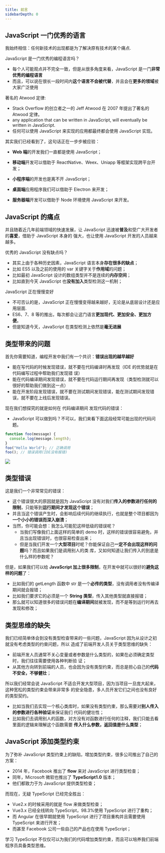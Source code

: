 ```yaml
---
title: 前言
sidebarDepth: 0
---
```


## JavaScript 一门优秀的语言

我始终相信：任何新技术的出现都是为了解决原有技术的某个痛点.

JavaScript 是一门优秀的编程语言吗？

- 每个人可能观点并不完全一致，但是从很多角度来看，JavaScript 是一门**非常优秀的编程语言**
- 而且，可以说在很长一段时间内**这个语言不会被代替**，并且会在**更多的领域**被大家广泛使用

著名的 Atwood 定律:

- Stack Overflow 的创立者之一的 Jeff Atwood 在 2007 年提出了著名的 Atwood 定律。
- any application that can be written in JavaScript, will eventually be written in JavaScript.
- 任何可以使用 JavaScript 来实现的应用都最终都会使用 JavaScript 实现。

其实我们已经看到了，这句话正在一步步被应验：

- **Web 端**的开发我们一直都是使用 JavaScript；

- **移动端**开发可以借助于 ReactNative、Weex、Uniapp 等框架实现跨平台开发；

- **小程序端**的开发也是离不开 JavaScript；

- **桌面端**应用程序我们可以借助于 Electron 来开发；

- **服务器端**开发可以借助于 Node 环境使用 JavaScript 来开发。

## JavaScript 的痛点

并且随着近几年前端领域的快速发展，让 JavaScript 迅速被**普及**和受广大开发者的**喜爱**，借助于 JavaScript 本身的
强大，也让使用 JavaScript 开发的人员越来越多。

优秀的 JavaScript 没有缺点吗？

- 其实上由于各种历史因素，JavaScript 语言本身**存在很多的缺点**；
- 比如 ES5 以及之前的使用的 var 关键字关于**作用域**的问题；
- 比如最初 JavaScript 设计的数组类型并不是连续的**内存空间**；
- 比如直到今天 JavaScript 也**没有加入**类型检测这一机制；

JavaScript 正在慢慢变好

- 不可否认的是，JavaScript 正在慢慢变得越来越好，无论是从底层设计还是应用层面.
- ES6、7、8 等的推出，每次都会让这门语言**更加现代、更加安全、更加方便**。
- 但是知道今天，JavaScript 在类型检测上依然是**毫无进展**

## 类型带来的问题

首先你需要知道，编程开发中我们有一个共识：**错误出现的越早越好**

- 能在写代码的时候发现错误，就不要在代码编译时再发现（IDE 的优势就是在代码编写过程中帮助我们发现错
  误）
- 能在代码编译期间发现错误，就不要在代码运行期间再发现（类型检测就可以很好的帮助我们做到这一点）
- 能在开发阶段发现错误，就不要在测试期间发现错误，能在测试期间发现错误，就不要在上线后发现错误。

现在我们想探究的就是如何在 代码编译期间 发现代码的错误：

- JavaScript 可以做到吗？不可以，我们来看下面这段经常可能出现的代码问题。

```js
function foo(message) {
  console.log(message.length);
}
foo("Hello World"); // 正确调用
foo(); // 错误调用(IDE没有报错)
```

![](/type-script/1.png)

## 类型错误

这是我们一个非常常见的错误：

- 这个错误很大的原因就是因为 JavaScript 没有对我们**传入的参数进行任何的限制**，只能等到**运行期间才发现这个错误**；
- 并且当这个错误产生时，会影响后续代码的继续执行，也就是整个项目都因为**一个小小的错误而深入崩溃**；
- 当然，你可能会想：我怎么可能犯这样低级的错误呢？
  - 当我们写像我们上面这样的简单的 demo 时，这样的错误很容易避免，并且当出现错误时，也很容易检查出来；
  - 但是当我们开发一个**大型项目**时呢？你能保证自己**一定不会出现这样的问题**吗？而且如果我们是调用别人的类
    库，又如何知道让我们传入的到底是什么样的参数呢？

但是，如果我们可以给 **JavaScript 加上很多限制**，在开发中就可以很好的**避免这样的问题**了：

- 比如我们的 getLength 函数中 str 是一个**必传的类型**，没有调用者没有传编译期间就会报错；
- 比如我们要求它的必须是一个 **String 类型**，传入其他类型就直接报错；
- 那么就可以知道很多的错误问题在**编译期间**就被发现，而不是等到运行时再去发现和修改；

## 类型思维的缺失

我们已经简单体会到没有类型检查带来的一些问题，JavaScript 因为从设计之初就没有考虑类型的约束问题，所以
造成了前端开发人员关于类型思维的缺失：

- 前端开发人员通常不关心变量或者参数是什么类型的，如果在必须确定类型时，我们往往需要使用各种判断验
  证；
- 从其他方向转到前端的人员，也会因为没有类型约束，而总是担心自己的**代码不安全，不够健壮**；

所以我们经常会说 JavaScript 不适合开发大型项目，因为当项目一旦庞大起来，这种宽松的类型约束会带来非常多
的安全隐患，多人员开发它们之间也没有良好的类型契约。

- 比如当我们去实现一个核心类库时，如果没有类型约束，那么需要对**别人传入的参数进行各种验证**来保证我们
  代码的健壮性；
- 比如我们去调用别人的函数，对方没有对函数进行任何的注释，我们只能去看里面的逻辑来理解这个函数需要
  **传入什么参数，返回值是什么类型**；

## JavaScript 添加类型约束

为了弥补 JavaScript 类型约束上的缺陷，增加类型约束，很多公司推出了自己的方案：

- 2014 年，Facebook 推出了 **flow** 来对 JavaScript 进行类型检查；
- 同年，Microsoft 微软也推出了 **TypeScript1.0** 版本；
- 他们都致力于为 JavaScript 提供类型检查；

而现在，无疑 TypeScript 已经完全胜出：

- Vue2.x 的时候采用的就是 flow 来做类型检查；
- Vue3.x 已经全线转向 TypeScript，98.3%使用 TypeScript 进行了重构；
- 而 Angular 在很早期就使用 TypeScript 进行了项目重构并且需要使用 TypeScript 来进行开发；
- 而甚至 Facebook 公司一些自己的产品也在使用 TypeScript；

学习 TypeScript 不仅仅可以为我们的代码增加类型约束，而且可以培养我们前端程序员具备类型思维。
